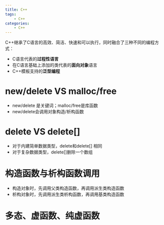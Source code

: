 ```yaml
---
title: C++
tags:
	- C++
categories:
	- C++
---
```


C++继承了C语言的高效、简洁、快速和可以执行，同时融合了三种不同的编程方式：

- C语言代表的**过程性语言**
- 在C语言基础上添加的类代表的**面向对象**语言
- C++模板支持的**泛型编程**

# new/delete VS malloc/free

- new/delete 是关键词；malloc/free是库函数
- new/delete会调用对象构造/析构函数

# delete VS delete[]

- 对于内建简单数据类型，delete和delete[] 相同
- 对于复杂数据类型，delete[]删除一个数组

# 构造函数与析构函数调用

- 构造对象时，先调用父类构造函数，再调用派生类构造函数
- 析构对象时，先调用派生类析构函数，再调用基类构造函数

# 多态、虚函数、纯虚函数

